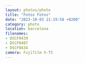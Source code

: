 ```yaml
---
layout: photos/photo
title: "Fotos Fotos"
date: "2023-10-03 21:19:58 +0200"
category: photo
location: barcelona
filenames: 
- DSCF0439
- DSCF0407
- DSCF0434
camera: Fujifilm X-T5
---
```



